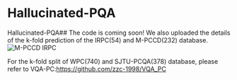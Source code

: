 # Hallucinated-PQA
Hallucinated-PQA##
The code is coming soon!
We also uploaded the details of the k-fold prediction of the IRPC(54) and M-PCCD(232) database.
![M-PCCD IRPC](https://user-images.githubusercontent.com/91246967/230885100-bc7b2b03-cf83-4d3b-807a-fcdc3950f820.png)







For the k-fold split of WPC(740) and SJTU-PCQA(378) database, please refer to VQA-PC:https://github.com/zzc-1998/VQA_PC
